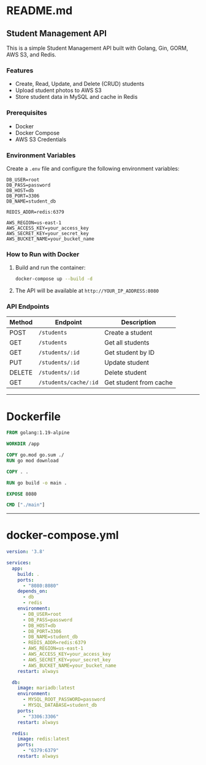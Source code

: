 # README.md

## Student Management API
This is a simple Student Management API built with Golang, Gin, GORM, AWS S3, and Redis.

### Features
- Create, Read, Update, and Delete (CRUD) students
- Upload student photos to AWS S3
- Store student data in MySQL and cache in Redis

### Prerequisites
- Docker
- Docker Compose
- AWS S3 Credentials

### Environment Variables
Create a `.env` file and configure the following environment variables:
```env
DB_USER=root
DB_PASS=password
DB_HOST=db
DB_PORT=3306
DB_NAME=student_db

REDIS_ADDR=redis:6379

AWS_REGION=us-east-1
AWS_ACCESS_KEY=your_access_key
AWS_SECRET_KEY=your_secret_key
AWS_BUCKET_NAME=your_bucket_name
```

### How to Run with Docker
1. Build and run the container:
   ```sh
   docker-compose up --build -d
   ```
2. The API will be available at `http://YOUR_IP_ADDRESS:8080`

### API Endpoints
| Method | Endpoint               | Description              |
|--------|------------------------|--------------------------|
| POST   | `/students`            | Create a student        |
| GET    | `/students`            | Get all students        |
| GET    | `/students/:id`        | Get student by ID       |
| PUT    | `/students/:id`        | Update student          |
| DELETE | `/students/:id`        | Delete student          |
| GET    | `/students/cache/:id`  | Get student from cache  |

---

# Dockerfile

```dockerfile
FROM golang:1.19-alpine

WORKDIR /app

COPY go.mod go.sum ./
RUN go mod download

COPY . .

RUN go build -o main .

EXPOSE 8080

CMD ["./main"]
```

---

# docker-compose.yml

```yaml
version: '3.8'

services:
  app:
    build: .
    ports:
      - "8080:8080"
    depends_on:
      - db
      - redis
    environment:
      - DB_USER=root
      - DB_PASS=password
      - DB_HOST=db
      - DB_PORT=3306
      - DB_NAME=student_db
      - REDIS_ADDR=redis:6379
      - AWS_REGION=us-east-1
      - AWS_ACCESS_KEY=your_access_key
      - AWS_SECRET_KEY=your_secret_key
      - AWS_BUCKET_NAME=your_bucket_name
    restart: always

  db:
    image: mariadb:latest
    environment:
      - MYSQL_ROOT_PASSWORD=password
      - MYSQL_DATABASE=student_db
    ports:
      - "3306:3306"
    restart: always

  redis:
    image: redis:latest
    ports:
      - "6379:6379"
    restart: always
